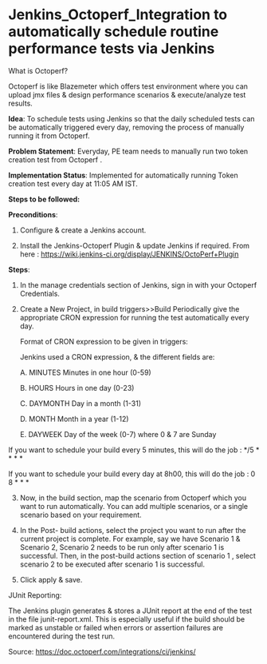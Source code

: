 # Jenkins_Octoperf_Integration to automatically schedule routine performance tests via Jenkins

What is Octoperf? 

Octoperf is like Blazemeter which offers test environment where you can upload jmx files & design performance scenarios & execute/analyze test results. 

**Idea**: To schedule tests using Jenkins so that the daily scheduled tests can be automatically triggered every day, removing the process of manually running it from Octoperf.

**Problem Statement**: Everyday, PE team needs to manually run two token creation test from Octoperf .

**Implementation Status**: Implemented for automatically running Token creation test every day at 11:05 AM IST.

**Steps to be followed:**

**Preconditions**:

1.	Configure & create a Jenkins account.

2.	Install the Jenkins-Octoperf Plugin & update Jenkins if required. From here : https://wiki.jenkins-ci.org/display/JENKINS/OctoPerf+Plugin

**Steps**:

1.	In the manage credentials section of Jenkins, sign in with your Octoperf Credentials.

2.	Create a New Project, in build triggers>>Build Periodically give the appropriate CRON expression for running the test automatically every day.

 	Format of CRON expression to be given in triggers:

 	Jenkins used a CRON expression, & the different fields are:

 	A. MINUTES Minutes in one hour (0-59)

 	B. HOURS Hours in one day (0-23)

 	C. DAYMONTH Day in a month (1-31)

 	D. MONTH Month in a year (1-12)

 	E. DAYWEEK Day of the week (0-7) where 0 & 7 are Sunday

If you want to schedule your build every 5 minutes, this will do the job : */5 * * * *

If you want to schedule your build every day at 8h00, this will do the job : 0 8 * * *
 

3.	Now, in the build section, map the scenario from Octoperf which you want to run automatically. You can add multiple scenarios, or a single scenario based on your requirement.

4.	In the Post- build actions, select the project you want to run after the current project is complete. For example, say we have Scenario 1 & Scenario 2, Scenario 2 needs to be run only after scenario 1 is successful. Then, in the post-build actions section of scenario 1 , select scenario 2 to be executed after scenario 1 is successful.

5.	Click apply & save.

JUnit Reporting:

The Jenkins plugin generates & stores a JUnit report at the end of the test in the file junit-report.xml. This is especially useful if the build should be marked as unstable or failed when errors or assertion failures are encountered during the test run.

Source: https://doc.octoperf.com/integrations/ci/jenkins/

